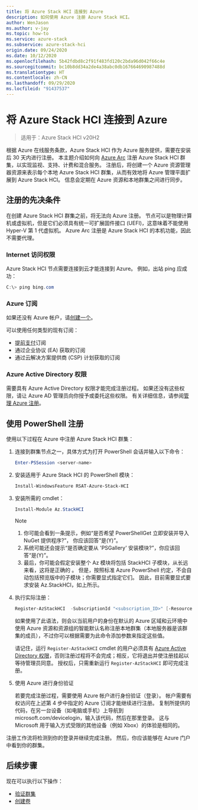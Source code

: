 ```yaml
---
title: 将 Azure Stack HCI 连接到 Azure
description: 如何使用 Azure 注册 Azure Stack HCI。
author: WenJason
ms.author: v-jay
ms.topic: how-to
ms.service: azure-stack
ms.subservice: azure-stack-hci
origin.date: 09/24/2020
ms.date: 10/12/2020
ms.openlocfilehash: 5b42fdbd8c2f91f483fd120c2bda96d042f66c4e
ms.sourcegitcommit: bc10b8dd34a2de4a38abc0db167664690987488d
ms.translationtype: HT
ms.contentlocale: zh-CN
ms.lasthandoff: 09/29/2020
ms.locfileid: "91437537"
---
```

# <a name="connect-azure-stack-hci-to-azure"></a>将 Azure Stack HCI 连接到 Azure

> 适用于：Azure Stack HCI v20H2

根据 Azure 在线服务条款，Azure Stack HCI 作为 Azure 服务提供，需要在安装后 30 天内进行注册。 本主题介绍如何向 [Azure Arc](https://azure.microsoft.com/services/azure-arc/) 注册 Azure Stack HCI 群集，以实现监视、支持、计费和混合服务。 注册后，将创建一个 Azure 资源管理器资源来表示每个本地 Azure Stack HCI 群集，从而有效地将 Azure 管理平面扩展到 Azure Stack HCI。 信息会定期在 Azure 资源和本地群集之间进行同步。 

## <a name="prerequisites-for-registration"></a>注册的先决条件

在创建 Azure Stack HCI 群集之前，将无法向 Azure 注册。 节点可以是物理计算机或虚拟机，但是它们必须具有统一可扩展固件接口 (UEFI)，这意味着不能使用 Hyper-V 第 1 代虚拟机。 Azure Arc 注册是 Azure Stack HCI 的本机功能，因此不需要代理。

### <a name="internet-access"></a>Internet 访问权限

Azure Stack HCI 节点需要连接到云才能连接到 Azure。 例如，出站 ping 应成功：

```PowerShell
C:\> ping bing.com
```

### <a name="azure-subscription"></a>Azure 订阅

如果还没有 Azure 帐户，请[创建一个](https://wd.azure.cn/zh-cn/pricing/1rmb-trial-full/?form-type=identityauth)。 

可以使用任何类型的现有订阅：
- [提前支付](https://www.azure.cn/offers/ms-mc-arz-33p/)订阅
- 通过企业协议 (EA) 获取的订阅
- 通过云解决方案提供商 (CSP) 计划获取的订阅

### <a name="azure-active-directory-permissions"></a>Azure Active Directory 权限

需要具有 Azure Active Directory 权限才能完成注册过程。 如果还没有这些权限，请让 Azure AD 管理员向你授予或委托这些权限。 有关详细信息，请参阅[管理 Azure 注册](../manage/manage-azure-registration.md#azure-active-directory-permissions)。

## <a name="register-using-powershell"></a>使用 PowerShell 注册

使用以下过程在 Azure 中注册 Azure Stack HCI 群集：

1. 连接到群集节点之一，具体方式为打开 PowerShell 会话并输入以下命令：

   ```PowerShell
   Enter-PSSession <server-name>
   ```

2. 安装适用于 Azure Stack HCI 的 PowerShell 模块：

   ```PowerShell
   Install-WindowsFeature RSAT-Azure-Stack-HCI
   ```

3. 安装所需的 cmdlet：

   ```PowerShell
   Install-Module Az.StackHCI
   ```

   > [!NOTE]
   > 1. 你可能会看到一条提示，例如“是否希望 PowerShellGet 立即安装并导入 NuGet 提供程序?”， 你应该回答“是(Y)”。
   > 2. 系统可能还会提示“是否确定要从 'PSGallery' 安装模块?”，你应该回答“是(Y)”。
   > 3. 最后，你可能会假定安装整个 Az 模块将包括 StackHCI 子模块，从长远来看，这将是正确的 。 但是，按照标准 Azure PowerShell 约定，不会自动包括预览版中的子模块；你需要显式指定它们。 因此，目前需要显式要求安装 Az.StackHCI，如上所示。

4. 执行实际注册：

   ```PowerShell
   Register-AzStackHCI  -SubscriptionId "<subscription_ID>" [-ResourceName] [-ResourceGroupName]
   ```

   如果使用了此语法，则会以当前用户的身份在默认的 Azure 区域和云环境中使用 Azure 资源和资源组的智能默认名称注册本地群集（本地服务器是该群集的成员），不过你可以根据需要为此命令添加参数来指定这些值。

   请记住，运行 `Register-AzStackHCI` cmdlet 的用户必须具有 [Azure Active Directory 权限](../manage/manage-azure-registration.md#azure-active-directory-permissions)，否则注册过程将不会完成；相反，它将退出并使注册挂起以等待管理员同意。 授权后，只需重新运行 `Register-AzStackHCI` 即可完成注册。

5. 使用 Azure 进行身份验证

   若要完成注册过程，需要使用 Azure 帐户进行身份验证（登录）。 帐户需要有权访问在上述第 4 步中指定的 Azure 订阅才能继续进行注册。 复制所提供的代码，在另一台设备（如电脑或手机）上导航到 microsoft.com/devicelogin，输入该代码，然后在那里登录。 这与 Microsoft 用于输入方式受限的其他设备（例如 Xbox）的体验是相同的。

注册工作流将检测到你的登录并继续完成注册。 然后，你应该能够在 Azure 门户中看到你的群集。

## <a name="next-steps"></a>后续步骤

现在可以执行以下操作：

- [验证群集](validate.md)
- [创建卷](../manage/create-volumes.md)
